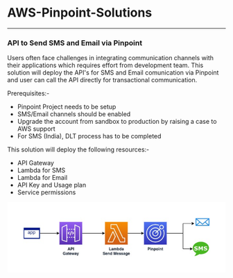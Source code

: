 # AWS-Pinpoint-Solutions
-------------------------

### API to Send SMS and Email via Pinpoint
Users often face challenges in integrating communication channels with their applications which requires effort from development team. This solution will deploy the API's for SMS and Email comunication via Pinpoint and user can call the API directly for transactional communication.

Prerequisites:-
- Pinpoint Project needs to be setup
- SMS/Email channels should be enabled
- Upgrade the account from sandbox to production by raising a case to AWS support
- For SMS (India), DLT process has to be completed

This solution will deploy the following resources:-
- API Gateway
- Lambda for SMS
- Lambda for Email
- API Key and Usage plan
- Service permissions

![](/images/sms-email-api.jpg)